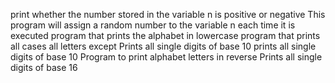 print whether the number stored in the variable n is positive or negative
This program will assign a random number to the variable n each time it is executed
program that prints the alphabet in lowercase
program that prints all cases
all letters except
Prints all single digits of base 10
prints all single digits of base 10
Program to print alphabet letters in reverse
Prints all single digits of base 16
